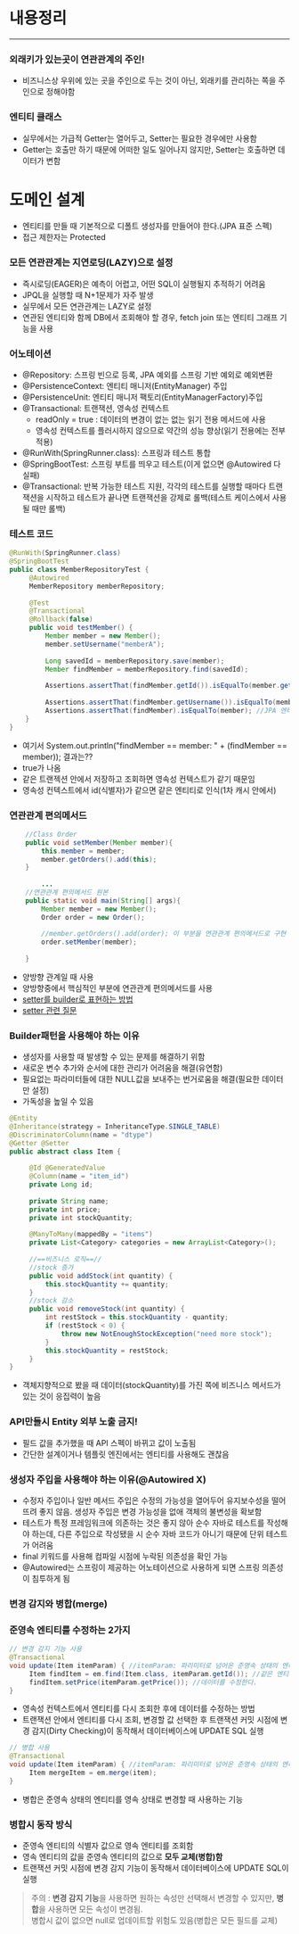 # 내용정리
***
### 외래키가 있는곳이 연관관계의 주인!
* 비즈니스상 우위에 있는 곳을 주인으로 두는 것이 아닌, 외래키를 관리하는 쪽을 주인으로 정해야함
### 엔티티 클래스 
* 실무에서는 가급적 Getter는 열어두고, Setter는 필요한 경우에만 사용함
* Getter는 호출만 하기 때문에 어떠한 일도 일어나지 않지만, Setter는 호출하면 데이터가 변함
# 도메인 설계
* 엔티티를 만들 때 기본적으로 디폴트 생성자를 만들어야 한다.(JPA 표준 스펙)
* 접근 제한자는 Protected
### 모든 연관관계는 지연로딩(LAZY)으로 설정
* 즉시로딩(EAGER)은 예측이 어렵고, 어떤 SQL이 실행될지 추적하기 어려움
* JPQL을 실행할 때 N+1문제가 자주 발생
* 실무에서 모든 연관관계는 LAZY로 설정
* 연관된 엔티티와 함께 DB에서 조회해야 할 경우, fetch join 또는 엔티티 그래프 기능을 사용
### 어노테이션
* @Repository: 스프링 빈으로 등록, JPA 예외를 스프링 기반 예외로 예외변환
* @PersistenceContext: 엔티티 매니저(EntityManager) 주입
* @PersistenceUnit: 엔티티 매니저 팩토리(EntityManagerFactory)주입
* @Transactional: 트랜잭션, 영속성 컨텍스트
  * readOnly = true : 데이터의 변경이 없는 없는 읽기 전용 메서드에 사용
  * 영속성 컨텍스트를 플러시하지 않으므로 약간의 성능 향상(읽기 전용에는 전부 적용)
* @RunWith(SpringRunner.class): 스프링과 테스트 통합
* @SpringBootTest: 스프링 부트를 띄우고 테스트(이게 없으면 @Autowired 다 실패)
* @Transactional: 반복 가능한 테스트 지원, 각각의 테스트를 실행할 때마다 트랜잭션을 시작하고 테스트가 끝나면 트랜잭션을 강제로 롤백(테스트 케이스에서 사용 될 때만 롤백)


### 테스트 코드
```java
@RunWith(SpringRunner.class)
@SpringBootTest
public class MemberRepositoryTest {
     @Autowired 
     MemberRepository memberRepository;
     
     @Test
     @Transactional
     @Rollback(false)
     public void testMember() {
         Member member = new Member();
         member.setUsername("memberA");
         
         Long savedId = memberRepository.save(member);
         Member findMember = memberRepository.find(savedId);
         
         Assertions.assertThat(findMember.getId()).isEqualTo(member.getId());
        
         Assertions.assertThat(findMember.getUsername()).isEqualTo(member.getUsername());
         Assertions.assertThat(findMember).isEqualTo(member); //JPA 엔티티 동일성 보장
    }
}
```
* 여기서 System.out.println("findMember == member: " + (findMember == member)); 결과는??
* true가 나옴
* 같은 트랜젝션 안에서 저장하고 조회하면 영속성 컨텍스트가 같기 때문임
* 영속성 컨텍스트에서 id(식별자)가 같으면 같은 엔티티로 인식(1차 캐시 안에서)

### 연관관계 편의메서드
```java
    //Class Order
    public void setMember(Member member){
        this.member = member;
        member.getOrders().add(this);
    }
   
        ...
    //연관관계 편의메서드 원본
    public static void main(String[] args){
        Member member = new Member();
        Order order = new Order();
        
        //member.getOrders().add(order); 이 부분을 연관관계 편의메서드로 구현
        order.setMember(member);
        
    }
```
* 양방향 관계일 때 사용
* 양방향중에서 핵심적인 부분에 연관관계 편의메서드를 사용
* [setter를 builder로 표현하는 방법](https://www.inflearn.com/questions/419013/%EC%97%B0%EA%B4%80%EA%B4%80%EA%B3%84-%ED%8E%B8%EC%9D%98-%EB%A9%94%EC%86%8C%EB%93%9C-%EC%83%9D%EC%84%B1-%EB%A9%94%EC%86%8C%EB%93%9C%EC%97%90-%EB%8C%80%ED%95%B4-%EC%A7%88%EB%AC%B8%EB%93%9C%EB%A0%A4%EC%9A%94)
* [setter 관련 질문](https://www.inflearn.com/questions/16235/%EC%83%9D%EC%84%B1-%EB%A9%94%EC%84%9C%EB%93%9C-setter-%EC%A7%88%EB%AC%B8)
### Builder패턴을 사용해야 하는 이유
* 생성자를 사용할 때 발생할 수 있는 문제를 해결하기 위함
* 새로운 변수 추가와 순서에 대한 관리가 어려움을 해결(유연함)
* 필요없는 파라미터들에 대한 NULL값을 보내주는 번거로움을 해결(필요한 데이터만 설정)
* 가독성을 높일 수 있음
```java
@Entity
@Inheritance(strategy = InheritanceType.SINGLE_TABLE)
@DiscriminatorColumn(name = "dtype")
@Getter @Setter
public abstract class Item {
    
     @Id @GeneratedValue
     @Column(name = "item_id")
     private Long id;
     
     private String name;
     private int price;
     private int stockQuantity;
     
     @ManyToMany(mappedBy = "items")
     private List<Category> categories = new ArrayList<Category>();
     
     //==비즈니스 로직==//
     //stock 증가
     public void addStock(int quantity) {
         this.stockQuantity += quantity;
     }
     //stock 감소
     public void removeStock(int quantity) {
         int restStock = this.stockQuantity - quantity;
         if (restStock < 0) {
             throw new NotEnoughStockException("need more stock");
         }
         this.stockQuantity = restStock;
     }
}
```
* 객체지향적으로 봤을 때 데이터(stockQuantity)를 가진 쪽에 비즈니스 메서드가 있는 것이 응집력이 높음

### API만들시 Entity 외부 노출 금지!
* 필드 값을 추가했을 때 API 스펙이 바뀌고 값이 노출됨
* 간단한 설계이거나 템플릿 엔진에서는 엔티티를 사용해도 괜찮음

### 생성자 주입을 사용해야 하는 이유(@Autowired X)
* 수정자 주입이나 일반 메서드 주입은 수정의 가능성을 열어두어 유지보수성을 떨어뜨려 좋지 않음. 생성자 주입은 변경 가능성을 없애 객체의 불변성을 확보함
* 테스트가 특정 프레임워크에 의존하는 것은 좋지 않아 순수 자바로 테스트를 작성해야 하는데, 다른 주입으로 작성됐을 시 순수 자바 코드가 아니기 때문에 단위 테스트가 어려움
* final 키워드를 사용해 컴파일 시점에 누락된 의존성을 확인 가능
* @Autowired는 스프링이 제공하는 어노테이션으로 사용하게 되면 스프링 의존성이 침투하게 됨 

### 변경 감지와 병합(merge)
### 준영속 엔티티를 수정하는 2가지
```java
// 변경 감지 기능 사용
@Transactional
void update(Item itemParam) { //itemParam: 파리미터로 넘어온 준영속 상태의 엔티티
     Item findItem = em.find(Item.class, itemParam.getId()); //같은 엔티티를 조회한다.
     findItem.setPrice(itemParam.getPrice()); //데이터를 수정한다.
}
```
* 영속성 컨텍스트에서 엔티티를 다시 조회한 후에 데이터를 수정하는 방법
* 트랜잭션 안에서 엔티티를 다시 조회, 변경할 값 선택한 후 트랜잭션 커밋 시점에 변경 감지(Dirty Checking)이 동작해서 데이터베이스에 UPDATE SQL 실행
```java
// 병합 사용
@Transactional
void update(Item itemParam) { //itemParam: 파리미터로 넘어온 준영속 상태의 엔티티
     Item mergeItem = em.merge(item);
}
```
* 병합은 준영속 상태의 엔티티를 영속 상태로 변경할 때 사용하는 기능
### 병합시 동작 방식
* 준영속 엔티티의 식별자 값으로 영속 엔티티를 조회함
* 영속 엔티티의 값을 준영속 엔티티의 값으로 **모두 교체(병합)함**
* 트랜잭션 커밋 시점에 변경 감지 기능이 동작해서 데이터베이스에 UPDATE SQL이 실행
> 주의 : **변경 감지 기능**을 사용하면 원하는 속성만 선택해서 변경할 수 있지만, **병합**을 사용하면 모든 속성이 변경됨.  
> 병합시 값이 없으면 null로 업데이트할 위험도 있음(병합은 모든 필드를 교체)



